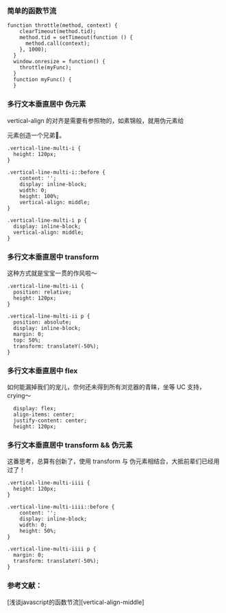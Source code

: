 <!-- ---
title: 函数节流
date: 2017-06-09 13:46
tags:
--- -->

### 简单的函数节流

```
function throttle(method, context) {
    clearTimeout(method.tid);
    method.tid = setTimeout(function () {
      method.call(context);
    }, 1000);
  }
  window.onresize = function() {
    throttle(myFunc);
  }
  function myFunc() {
  }
```

### 多行文本垂直居中 **伪元素**

vertical-align 的对齐是需要有参照物的，如素锦般，就用伪元素给 <p> 元素创造一个兄弟👬。

```
.vertical-line-multi-i {
  height: 120px;
}

.vertical-line-multi-i::before {
    content: '';
    display: inline-block;
    width: 0;
    height: 100%;
    vertical-align: middle;
}

.vertical-line-multi-i p {
  display: inline-block;
  vertical-align: middle;
}
```

### 多行文本垂直居中 **transform**

这种方式就是宝宝一贯的作风啦～

```
.vertical-line-multi-ii {
  position: relative;
  height: 120px;
}

.vertical-line-multi-ii p {
  position: absolute;
  display: inline-block;
  margin: 0;
  top: 50%;
  transform: translateY(-50%);
}
```

### 多行文本垂直居中 **flex**

如何能漏掉我们的宠儿，奈何还未得到所有浏览器的青睐，坐等 UC 支持，crying～

```
  display: flex;
  align-items: center;
  justify-content: center;
  height: 120px;
```

### 多行文本垂直居中 **transform** && **伪元素**

这番思考，总算有创新了，使用 transform 与 伪元素相结合，大抵前辈们已经用过了！

```
.vertical-line-multi-iiii {
  height: 120px;
}

.vertical-line-multi-iiii::before {
    content: '';
    display: inline-block;
    width: 0;
    height: 50%;
}

.vertical-line-multi-iiii p {
  margin: 0;
  transform: translateY(-50%);
}
```

### 参考文献：

[浅谈javascript的函数节流][vertical-align-middle]

[javascript-throttle]: http://www.alloyteam.com/2012/11/javascript-throttle/
